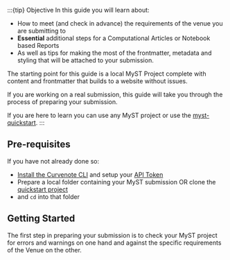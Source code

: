 :::{tip} Objective
In this guide you will learn about:

- How to meet (and check in advance) the requirements of the venue you are submitting to
- **Essential** additional steps for a Computational Articles or Notebook based Reports
- As well as tips for making the most of the frontmatter, metadata and styling that will be attached to your submission.

The starting point for this guide is a local MyST Project complete with content and frontmatter that builds to a website without issues.

If you are working on a real submission, this guide will take you through the process of preparing your submission.

If you are here to learn you can use any MyST project or use the [myst-quickstart](https://github.com/executablebooks/mystmd-quickstart).
:::

## Pre-requisites

If you have not already done so:

- [Install the Curvenote CLI](installing.md) and setup your [API Token](authentication.md)
- Prepare a local folder containing your MyST submission OR clone the [quickstart project](https://github.com/executablebooks/mystmd-quickstart)
- and `cd` into that folder

## Getting Started

The first step in preparing your submission is to check your MyST project for errors and warnings on one hand and against the specific requirements of the Venue on the other.
